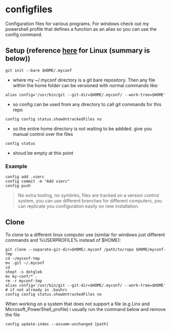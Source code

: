 # configfiles
Configuration files for various programs. For windows check out my powershell profile that defines a function as an alias so you can use the config command.

## Setup (reference [here](https://news.ycombinator.com/item?id=11070797) for Linux (summary is below))

`git init --bare $HOME/.myconf`
- where my ~/.myconf directory is a git bare repository. Then any file within the home folder can be versioned with normal commands like:

`alias config='/usr/bin/git --git-dir=$HOME/.myconf/ --work-tree=$HOME'`
- so config can be used from any directory to call git commands for this repo

`config config status.showUntrackedFiles no`
- so the entire home directory is not waiting to be addded. give you manual control over the files

`config status`
- shoud be empty at this point

### Example
```
config add .vimrc
config commit -m "Add vimrc"
config push
```
> No extra tooling, no symlinks, files are tracked on a version control system, you can use different branches for different computers, you can replicate you configuration easily on new installation.

## Clone
To clone to a different linux computer use (similar for windows just different commands and %USERPROFILE% instead of $HOME):

```
git clone --separate-git-dir=$HOME/.myconf /path/to/repo $HOME/myconf-tmp
cd ~/myconf-tmp
mv .git ~/.myconf
cd
shopt -s dotglob
mv my-conf/* .
rm -r myconf-tmp
alias config='/usr/bin/git --git-dir=$HOME/.myconf/ --work-tree=$HOME' # if not already in .bashrc
config config status.showUntrackedFiles no
```

When working on a system that does not support a file (e.g Linx and Microsoft_PowerShell_profile) i usually run the command below and remove the file

`config update-index --assume-unchanged [path]`
